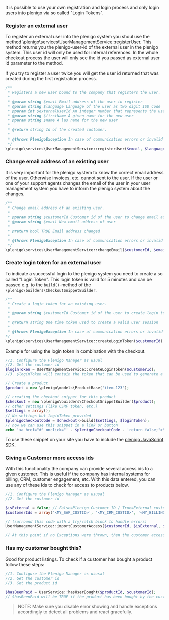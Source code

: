 It is possible to use your own registration and login process and only login users into plenigo via so called "Login Tokens".

### Register an external user
To register an external user into the plenigo system you shoul use the method \plenigo\services\UserManagementService::registerUser. This method returns you the plenigo-user-id of the external user in the plenigo system. This user id will only be used for internal references. In the whole checkout process the user will only see the id you passed as external user id parameter to the method.

If you try to register a user twice you will get the user id returned that was created during the first registration process.

```php
/**
 * Registers a new user bound to the company that registers the user.
 *
 * @param string $email Email address of the user to register
 * @param string $language Language of the user as two digit ISO code
 * @param int $externalUserId An integer number that represents the user in the external system
 * @param string $firstName A given name for the new user
 * @param string $name A las name for the new user
 *
 * @return string Id of the created customer.
 *
 * @throws PlenigoException In case of communication errors or invalid parameters.
 */
\plenigo\services\UserManagementService::registerUser($email, $language = "en", $externalUserId = null, $firstName = null, $name = null)
```

###  Change email address of an existing user
It is very important for the plenigo system to know the correct email address of the user. Otherwise invoices, etc. cannot sent to the user. If the user or one of your support agents changes the email of the user in your user management system you have to inform the plenigo system about the changes. 

```php
/**
 * Change email address of an existing user.
 *
 * @param string $customerId Customer id of the user to change email address for
 * @param string $email New email address of user
 *
 * @return bool TRUE Email address changed
 *
 * @throws PlenigoException In case of communication errors or invalid parameters
 */
\plenigo\services\UserManagementService::changeEmail($customerId, $email)
```

### Create login token for an external user
To indicate a successful login to the plenigo system you need to create a so called "Login Token". This login token is valid for 5 minutes and can be passed e.g. to the `build()`-method of the `\plenigo\builders\CheckoutSnippetBuilder`. 

```php
/**
 * Create a login token for an existing user.
 *
 * @param string $customerId Customer id of the user to create login token for
 *
 * @return string One time token used to create a valid user session
 *
 * @throws PlenigoException In case of communication errors or invalid parameters
*/
\plenigo\services\UserManagementService::createLoginToken($customerId)
```
Example for using the login token in combination with the checkout.

```php
//1. Configure the Plenigo Manager as usual
//2. Get the customer id
$loginToken = UserManagementService::createLoginToken($customerId);
//3. $loginToken will contain the token that can be used to generate a buy button

// Create a product
$product = new \plenigo\models\ProductBase('item-123');

// creating the checkout snippet for this product
$checkout = new \plenigo\builders\CheckoutSnippetBuilder($product);
// other settings (like CSRF token, etc.)
$settings = array();
// No settings but loginToken provided
$plenigoCheckoutCode = $checkout->build($settings, $loginToken);
// now we can use this snippet in a link or button
echo '<a href="#" onclick="' . $plenigoCheckoutCode . 'return false;">Specially offer for you!</a>';
```

To use these snippet on your site you have to include the [plenigo JavaScript SDK](https://developer.plenigo.com/sdks/javascript/server).

### Giving a Customer more access ids

With this functionality the company can provide several access ids to a given customer. This is useful if the company has internal systems for billing, CRM, customer engagement, etc. With this data entered, you can use any of these Ids to check for access to products below.

```php
//1. Configure the Plenigo Manager as ususal
//2. Get the customer id

$isExternal = false; // False=Plenigo Customer ID / True=External customer ID
$customerIds = array('<MY_SAP_CUSTID>', '<MY_CRM_CUSTID>', '<MY_BILLING_CUSTID>', '<MY_ECOMMERCE_CUSTID>'); // one up to four access id

// (surround this code with a try/catch block to handle errors)
UserManagementService::importCustomerAccess($customerId, $isExternal, $customerIds);

// At this point if no Exceptions were thrown, then the customer access has been imported
```

### Has my customer bought this?

Good for product listings. To check if a customer has bought a product follow these steps:

```php
//1. Configure the Plenigo Manager as ususal
//2. Get the customer id
//3. Get the product id

$hasBeenPaid = UserService::hasUserBought($productId, $customerId);
// $hasBeenPaid will be TRUE if the product has been bought by the customer, FALSE otherwise
```

> NOTE: Make sure you disable error showing and handle exceptions accordingly to detect all problems and react gracefully.